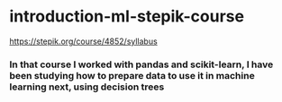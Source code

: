 # introduction-ml-stepik-course
https://stepik.org/course/4852/syllabus

### In that course I worked with pandas and scikit-learn, I have been studying how to prepare data to use it in machine learning next, using decision trees
